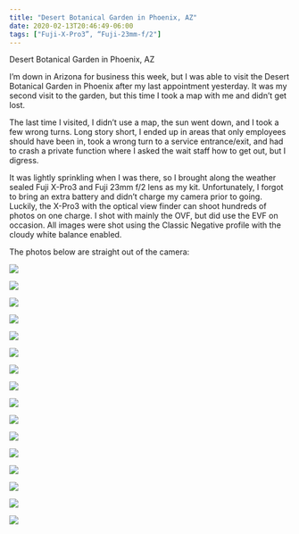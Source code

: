 ```yaml
---
title: "Desert Botanical Garden in Phoenix, AZ"
date: 2020-02-13T20:46:49-06:00
tags: ["Fuji-X-Pro3”, “Fuji-23mm-f/2"]
---
```


Desert Botanical Garden in Phoenix, AZ

I’m down in Arizona for business this week, but I was able to visit the Desert Botanical Garden in Phoenix after my last appointment yesterday. It was my second visit to the garden, but this time I took a map with me and didn’t get lost.

The last time I visited, I didn’t use a map, the sun went down, and I took a few wrong turns. Long story short, I ended up in areas that only employees should have been in, took a wrong turn to a service entrance/exit, and had to crash a private function where I asked the wait staff how to get out, but I digress.

It was lightly sprinkling when I was there, so I brought along the weather sealed Fuji X-Pro3 and Fuji 23mm f/2 lens as my kit. Unfortunately, I forgot to bring an extra battery and didn’t charge my camera prior to going. Luckily, the X-Pro3 with the optical view finder can shoot hundreds of photos on one charge. I shot with mainly the OVF, but did use the EVF on occasion. All images were shot using the Classic Negative profile with the cloudy white balance enabled.

The photos below are straight out of the camera:

![](https://photos.smugmug.com/Phoenix-Botanical-Garden/i-SM53X22/0/8a24682a/X3/DSCF0840-X3.jpg)

![](https://photos.smugmug.com/Phoenix-Botanical-Garden/i-kDnBCGm/0/79d6be5b/X3/DSCF0842-X3.jpg)

![](https://photos.smugmug.com/Phoenix-Botanical-Garden/i-45fRqQ4/0/a8d6fa87/X3/DSCF0843-X3.jpg)

![](https://photos.smugmug.com/Phoenix-Botanical-Garden/i-ZqV73rZ/0/484e26ab/X3/DSCF0848-X3.jpg)

![](https://photos.smugmug.com/Phoenix-Botanical-Garden/i-BjQtKDv/0/3ed8a67d/X3/DSCF0849-X3.jpg)

![](https://photos.smugmug.com/Phoenix-Botanical-Garden/i-Kz2Qmsc/0/a95c0568/X3/DSCF0853-X3.jpg)

![](https://photos.smugmug.com/Phoenix-Botanical-Garden/i-QNRgBFr/0/30ad803e/X3/DSCF0867-X3.jpg)

![](https://photos.smugmug.com/Phoenix-Botanical-Garden/i-Hcnkt9h/0/bbbf3b50/X3/DSCF0870-X3.jpg)

![](https://photos.smugmug.com/Phoenix-Botanical-Garden/i-BSnXZQb/0/745ed721/X3/DSCF0872-X3.jpg)

![](https://photos.smugmug.com/Phoenix-Botanical-Garden/i-K78LS3J/0/636f0453/X3/DSCF0873-X3.jpg)

![](https://photos.smugmug.com/Phoenix-Botanical-Garden/i-cDtQD8S/0/f44b93c9/X3/DSCF0875-X3.jpg)

![](https://photos.smugmug.com/Phoenix-Botanical-Garden/i-WZtzWb3/0/372b89c9/X3/DSCF0878-X3.jpg)

![](https://photos.smugmug.com/Phoenix-Botanical-Garden/i-CpjJBLZ/0/48a971d9/X3/DSCF0881-X3.jpg)

![](https://photos.smugmug.com/Phoenix-Botanical-Garden/i-h5fnjRb/0/149da51a/X3/DSCF0935-X3.jpg)

![](https://photos.smugmug.com/Phoenix-Botanical-Garden/i-rC5f3kz/0/9ed2170e/X3/DSCF0944-X3.jpg)

![](https://photos.smugmug.com/Phoenix-Botanical-Garden/i-R9kdwDF/0/d1fce469/X3/DSCF0968-X3.jpg)

![]()

![]()

![]()

![]()

![]()

![]()

![]()

![]()

![]()

![]()

![]()

![]()

![]()

![]()

![]()

![]()

![]()

![]()

![]()

![]()

![]()

![]()

![]()

![]()

![]()

![]()

![]()

![]()

![]()

![]()

![]()

![]()

![]()

![]()

![]()

![]()

![]()

![]()

![]()

![]()

![]()

![]()

![]()

![]()

![]()

![]()

![]()

![]()

![]()

![]()

![]()

![]()

![]()

![]()

![]()

![]()

![]()

![]()

![]()

![]()

![]()

![]()

![]()

![]()

![]()

![]()

![]()

![]()

![]()

![]()

![]()

![]()

![]()

![]()

![]()

![]()

![]()

![]()

![]()

![]()

![]()

![]()

![]()

